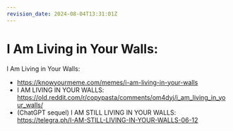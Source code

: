 ```yaml
---
revision_date: 2024-08-04T13:31:01Z
---
```

# I Am Living in Your Walls:
I Am Living in Your Walls:
* https://knowyourmeme.com/memes/i-am-living-in-your-walls
* I AM LIVING IN YOUR WALLS: https://old.reddit.com/r/copypasta/comments/om4dyj/i_am_living_in_your_walls/
* (ChatGPT sequel) I AM STILL LIVING IN YOUR WALLS: https://telegra.ph/I-AM-STILL-LIVING-IN-YOUR-WALLS-06-12